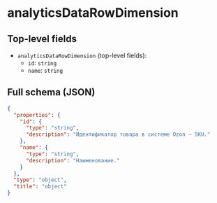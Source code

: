 # analyticsDataRowDimension

## Top-level fields
- `analyticsDataRowDimension` (top-level fields):
  - `id`: `string`
  - `name`: `string`

## Full schema (JSON)
```json
{
  "properties": {
    "id": {
      "type": "string",
      "description": "Идентификатор товара в системе Ozon — SKU."
    },
    "name": {
      "type": "string",
      "description": "Наименование."
    }
  },
  "type": "object",
  "title": "object"
}
```
